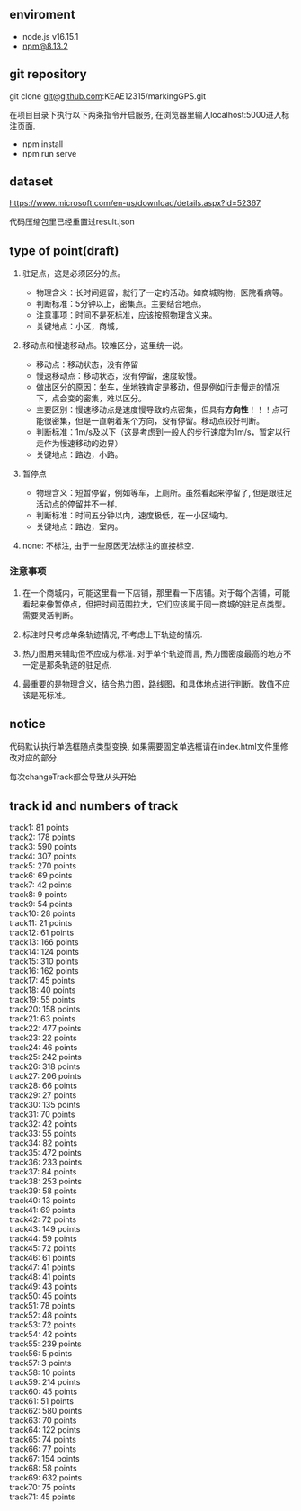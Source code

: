 ## enviroment

- node.js v16.15.1
- npm@8.13.2

## git repository

git clone git@github.com:KEAE12315/markingGPS.git

在项目目录下执行以下两条指令开启服务, 在浏览器里输入localhost:5000进入标注页面.
- npm install
- npm run serve

## dataset

https://www.microsoft.com/en-us/download/details.aspx?id=52367

代码压缩包里已经重置过result.json

## type of point(draft)

1. 驻足点，这是必须区分的点。
    - 物理含义：长时间逗留，就行了一定的活动。如商城购物，医院看病等。
    - 判断标准：5分钟以上，密集点。主要结合地点。
    - 注意事项：时间不是死标准，应该按照物理含义来。
    - 关键地点：小区，商城，

2. 移动点和慢速移动点。较难区分，这里统一说。
    - 移动点：移动状态，没有停留
    - 慢速移动点：移动状态，没有停留，速度较慢。
    - 做出区分的原因：坐车，坐地铁肯定是移动，但是例如行走慢走的情况下，点会变的密集，难以区分。
    - 主要区别：慢速移动点是速度慢导致的点密集，但具有**方向性**！！！点可能很密集，但是一直朝着某个方向，没有停留。移动点较好判断。
    - 判断标准：1m/s及以下（这是考虑到一般人的步行速度为1m/s，暂定以行走作为慢速移动的边界）
    - 关键地点：路边，小路。

3. 暂停点
    - 物理含义：短暂停留，例如等车，上厕所。虽然看起来停留了, 但是跟驻足活动点的停留并不一样.
    - 判断标准：时间五分钟以内，速度极低，在一小区域内。
    - 关键地点：路边，室内。

4. none: 不标注, 由于一些原因无法标注的直接标空.

### 注意事项

1. 在一个商城内，可能这里看一下店铺，那里看一下店铺。对于每个店铺，可能看起来像暂停点，但把时间范围拉大，它们应该属于同一商城的驻足点类型。需要灵活判断。

2. 标注时只考虑单条轨迹情况, 不考虑上下轨迹的情况. 

3. 热力图用来辅助但不应成为标准. 对于单个轨迹而言, 热力图密度最高的地方不一定是那条轨迹的驻足点.

4. 最重要的是物理含义，结合热力图，路线图，和具体地点进行判断。数值不应该是死标准。

## notice

代码默认执行单选框随点类型变换, 如果需要固定单选框请在index.html文件里修改对应的部分.

每次changeTrack都会导致从头开始.


## track id and numbers of track

track1: 81 points  
track2: 178 points  
track3: 590 points  
track4: 307 points  
track5: 270 points  
track6: 69 points  
track7: 42 points  
track8: 9 points  
track9: 54 points  
track10: 28 points  
track11: 21 points  
track12: 61 points  
track13: 166 points  
track14: 124 points  
track15: 310 points  
track16: 162 points  
track17: 45 points  
track18: 40 points  
track19: 55 points  
track20: 158 points  
track21: 63 points  
track22: 477 points  
track23: 22 points  
track24: 46 points  
track25: 242 points  
track26: 318 points  
track27: 206 points  
track28: 66 points  
track29: 27 points  
track30: 135 points  
track31: 70 points  
track32: 42 points  
track33: 55 points  
track34: 82 points  
track35: 472 points  
track36: 233 points  
track37: 84 points  
track38: 253 points  
track39: 58 points  
track40: 13 points  
track41: 69 points  
track42: 72 points  
track43: 149 points  
track44: 59 points  
track45: 72 points  
track46: 61 points  
track47: 41 points  
track48: 41 points  
track49: 43 points  
track50: 45 points  
track51: 78 points  
track52: 48 points  
track53: 72 points  
track54: 42 points  
track55: 239 points  
track56: 5 points  
track57: 3 points  
track58: 10 points  
track59: 214 points  
track60: 45 points  
track61: 51 points  
track62: 580 points  
track63: 70 points  
track64: 122 points  
track65: 74 points  
track66: 77 points  
track67: 154 points  
track68: 58 points  
track69: 632 points  
track70: 75 points  
track71: 45 points  
